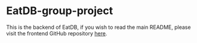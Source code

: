 # EatDB-group-project
This is the backend of EatDB, if you wish to read the main README, please visit the frontend GitHub repository [here](https://github.com/tnleibel/mern-project-eatdb-react-frontend).